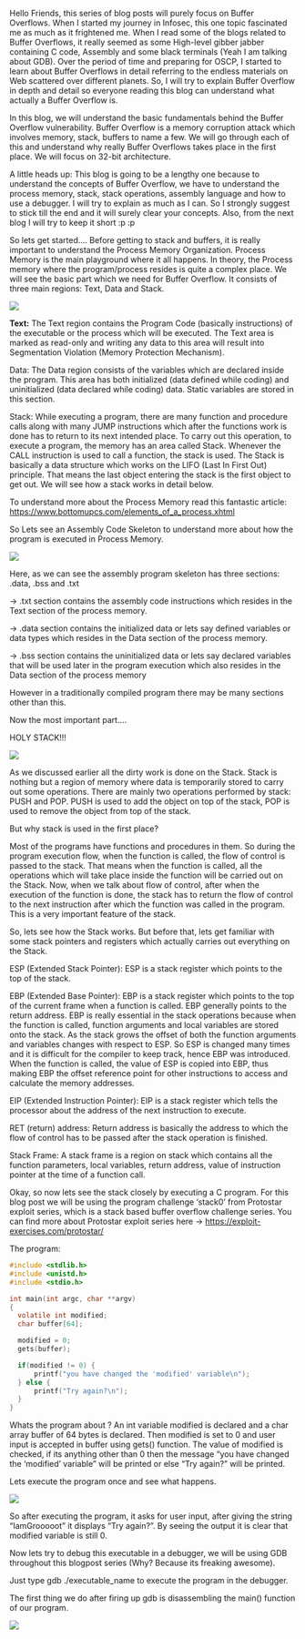 Hello Friends, this series of blog posts will purely focus on Buffer Overflows. When I started my journey in Infosec, this one topic fascinated me as much as it frightened me. When I read some of the blogs related to Buffer Overflows, it really seemed as some High-level gibber jabber containing C code, Assembly and some black terminals (Yeah I am talking about GDB). Over the period of time and preparing for OSCP, I started to learn about Buffer Overflows in detail referring to the endless materials on Web scattered over different planets. So, I will try to explain Buffer Overflow in depth and detail so everyone reading this blog can understand what actually a Buffer Overflow is.

In this blog, we will understand the basic fundamentals behind the Buffer Overflow vulnerability. Buffer Overflow is a memory corruption attack which involves memory, stack, buffers to name a few. We will go through each of this and understand why really Buffer Overflows takes place in the first place. We will focus on 32-bit architecture.

A little heads up: This blog is going to be a lengthy one because to understand the concepts of Buffer Overflow, we have to understand the process memory, stack, stack operations, assembly language and how to use a debugger. I will try to explain as much as I can. So I strongly suggest to stick till the end and it will surely clear your concepts. Also, from the next blog I will try to keep it short :p :p

So lets get started….
Before getting to stack and buffers, it is really important to understand the Process Memory Organization. Process Memory is the main playground where it all happens. In theory, the Process memory where the program/process resides is quite a complex place. We will see the basic part which we need for Buffer Overflow. It consists of three main regions: Text, Data and Stack.

![](https://github.com/nu11secur1ty/Linux_hardening_and_security/blob/master/Stack/Getting%20Started%20with%20Linux%20Buffer%20Overflows%20x86/wall/1.1.png)

**Text:** The Text region contains the Program Code (basically instructions) of the executable or the process which will be executed. The Text area is marked as read-only and writing any data to this area will result into Segmentation Violation (Memory Protection Mechanism).

Data: The Data region consists of the variables which are declared inside the program. This area has both initialized (data defined while coding) and uninitialized (data declared while coding) data. Static variables are stored in this section.

Stack: While executing a program, there are many function and procedure calls along with many JUMP instructions which after the functions work is done has to return to its next intended place. To carry out this operation, to execute a program, the memory has an area called Stack. Whenever the CALL instruction is used to call a function, the stack is used. The Stack is basically a data structure which works on the LIFO (Last In First Out) principle. That means the last object entering the stack is the first object to get out. We will see how a stack works in detail below.

To understand more about the Process Memory read this fantastic article: https://www.bottomupcs.com/elements_of_a_process.xhtml

So Lets see an Assembly Code Skeleton to understand more about how the program is executed in Process Memory.

![](https://github.com/nu11secur1ty/Linux_hardening_and_security/blob/master/Stack/Getting%20Started%20with%20Linux%20Buffer%20Overflows%20x86/wall/1.2.png)

Here, as we can see the assembly program skeleton has three sections: .data, .bss and .txt

-> .txt section contains the assembly code instructions which resides in the Text section of the process memory.

-> .data section contains the initialized data or lets say defined variables or data types which resides in the Data section of the process memory.

-> .bss section contains the uninitialized data or lets say declared variables that will be used later in the program execution which also resides in the Data section of the process memory

However in a traditionally compiled program there may be many sections other than this.

Now the most important part….

HOLY STACK!!!


![](https://github.com/nu11secur1ty/Linux_hardening_and_security/blob/master/Stack/Getting%20Started%20with%20Linux%20Buffer%20Overflows%20x86/wall/1.3.png)


As we discussed earlier all the dirty work is done on the Stack. Stack is nothing but a region of memory where data is temporarily stored to carry out some operations. There are mainly two operations performed by stack: PUSH and POP. PUSH is used to add the object on top of the stack, POP is used to remove the object from top of the stack.

But why stack is used in the first place?

Most of the programs have functions and procedures in them. So during the program execution flow, when the function is called, the flow of control is passed to the stack. That means when the function is called, all the operations which will take place inside the function will be carried out on the Stack. Now, when we talk about flow of control, after when the execution of the function is done, the stack has to return the flow of control to the next instruction after which the function was called in the program. This is a very important feature of the stack.

So, lets see how the Stack works. But before that, lets get familiar with some stack pointers and registers which actually carries out everything on the Stack.

ESP (Extended Stack Pointer): ESP is a stack register which points to the top of the stack.

EBP (Extended Base Pointer): EBP is a stack register which points to the top of the current frame when a function is called. EBP generally points to the return address. EBP is really essential in the stack operations because when the function is called, function arguments and local variables are stored onto the stack. As the stack grows the offset of both the function arguments and variables changes with respect to ESP. So ESP is changed many times and it is difficult for the compiler to keep track, hence EBP was introduced. When the function is called, the value of ESP is copied into EBP, thus making EBP the offset reference point for other instructions to access and calculate the memory addresses.

EIP (Extended Instruction Pointer): EIP is a stack register which tells the processor about the address of the next instruction to execute.

RET (return) address: Return address is basically the address to which the flow of control has to be passed after the stack operation is finished.

Stack Frame: A stack frame is a region on stack which contains all the function parameters, local variables, return address, value of instruction pointer at the time of a function call.

Okay, so now lets see the stack closely by executing a C program. For this blog post we will be using the program challenge ‘stack0’ from Protostar exploit series, which is a stack based buffer overflow challenge series.
You can find more about Protostar exploit series here -> https://exploit-exercises.com/protostar/

The program:

```c
#include <stdlib.h>
#include <unistd.h>
#include <stdio.h>

int main(int argc, char **argv)
{
  volatile int modified;
  char buffer[64];

  modified = 0;
  gets(buffer);

  if(modified != 0) {
      printf("you have changed the 'modified' variable\n");
  } else {
      printf("Try again?\n");
  }
}
```

Whats the program about ?
An int variable modified is declared and a char array buffer of 64 bytes is declared. Then modified is set to 0 and user input is accepted in buffer using gets() function. The value of modified is checked, if its anything other than 0 then the message “you have changed the ‘modified’ variable” will be printed or else “Try again?” will be printed.

Lets execute the program once and see what happens.


![](https://github.com/nu11secur1ty/Linux_hardening_and_security/blob/master/Stack/Getting%20Started%20with%20Linux%20Buffer%20Overflows%20x86/wall/1.4.png)


So after executing the program, it asks for user input, after giving the string “IamGrooooot” it displays “Try again?”. By seeing the output it is clear that modified variable is still 0.

Now lets try to debug this executable in a debugger, we will be using GDB throughout this blogpost series (Why? Because its freaking awesome).

Just type gdb ./executable_name to execute the program in the debugger.

The first thing we do after firing up gdb is disassembling the main() function of our program.


![](https://github.com/nu11secur1ty/Linux_hardening_and_security/blob/master/Stack/Getting%20Started%20with%20Linux%20Buffer%20Overflows%20x86/wall/1.5.png)



